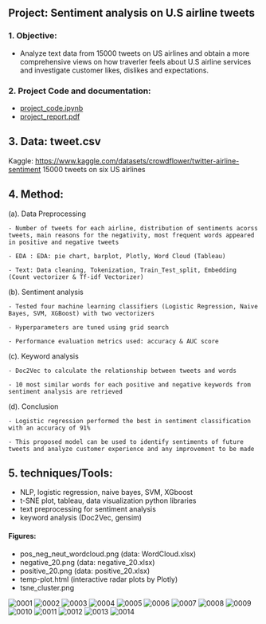 ## Project: Sentiment analysis on U.S airline tweets 

### 1. Objective: 
- Analyze text data from 15000 tweets on US airlines and obtain a more comprehensive views on how traverler feels about U.S airline services and investigate customer likes, dislikes and expectations. 
        
### 2. Project Code and documentation:  
- <a href="https://github.com/katehee/Sentiment-analysis-on-U.S-airline-tweets/blob/master/project_code.ipynb" target="_blank">project_code.ipynb</a>
- <a href="https://github.com/katehee/Sentiment-analysis-on-U.S-airline-tweets/blob/master/Final%20Project%20Report.pdf" target="_blank">project_report.pdf</a>

## 3. Data: tweet.csv
Kaggle: https://www.kaggle.com/datasets/crowdflower/twitter-airline-sentiment
15000 tweets on six US airlines 

## 4. Method: 

 (a). Data Preprocessing
 
	- Number of tweets for each airline, distribution of sentiments acorss tweets, main reasons for the negativity, most frequent words appeared in positive and negative tweets 
  
	- EDA : EDA: pie chart, barplot, Plotly, Word Cloud (Tableau) 
	
	- Text: Data cleaning, Tokenization, Train_Test_split, Embedding (Count vectorizer & Tf-idf Vectorizer) 

 (b). Sentiment analysis
 
	- Tested four machine learning classifiers (Logistic Regression, Naive Bayes, SVM, XGBoost) with two vectorizers
  
	- Hyperparameters are tuned using grid search 
	
	- Performance evaluation metrics used: accuracy & AUC score 
  
  
 (c). Keyword analysis 
 
	- Doc2Vec to calculate the relationship between tweets and words 
  
	- 10 most similar words for each positive and negative keywords from sentiment analysis are retrieved
	

   (d). Conclusion
 
	- Logistic regression performed the best in sentiment classification with an accuracy of 91%
  
	- This proposed model can be used to identify sentiments of future tweets and analyze customer experience and any improvement to be made 
	
  
## 5. techniques/Tools: 
- NLP, logistic regression, naive bayes, SVM, XGboost
- t-SNE plot, tableau, data visualization python libraries 
- text preprocessing for sentiment analysis 
- keyword analysis (Doc2Vec, gensim) 

#### Figures: 
- pos_neg_neut_wordcloud.png (data: WordCloud.xlsx)
- negative_20.png (data: negative_20.xlsx)
- positive_20.png (data: positive_20.xlsx)
- temp-plot.html (interactive radar plots by Plotly)
- tsne_cluster.png 


![0001](https://user-images.githubusercontent.com/89289320/163649479-35296ccc-cc6b-4006-882c-456381128f98.jpg)
![0002](https://user-images.githubusercontent.com/89289320/163649481-0f7cd5e0-1588-437e-8dc9-e96bf1329453.jpg)
![0003](https://user-images.githubusercontent.com/89289320/163649482-6c3e0ddb-a117-4aa2-ab79-77e49a126411.jpg)
![0004](https://user-images.githubusercontent.com/89289320/163649485-d8a4015b-9399-47ea-870e-369356a8e756.jpg)
![0005](https://user-images.githubusercontent.com/89289320/163649487-76dcd08d-fd28-41d6-8a0e-403d40f27c95.jpg)
![0006](https://user-images.githubusercontent.com/89289320/163649488-d245103e-8926-4efe-90f9-da59ea04632e.jpg)
![0007](https://user-images.githubusercontent.com/89289320/163649489-47b73fd6-3ba9-44a5-a279-8eab985c1978.jpg)
![0008](https://user-images.githubusercontent.com/89289320/163649491-511cd2e0-b40a-479d-99b5-e7bb5e743eb2.jpg)
![0009](https://user-images.githubusercontent.com/89289320/163649494-566a0fc4-7f39-4eab-98d7-e664c6a13b2a.jpg)
![0010](https://user-images.githubusercontent.com/89289320/163649495-174eca2a-12b7-4f81-a066-ac7cf16f6497.jpg)
![0011](https://user-images.githubusercontent.com/89289320/163649497-f5f01312-7520-4a6f-8bd2-0423b1102c35.jpg)
![0012](https://user-images.githubusercontent.com/89289320/163649499-67e0c142-50e9-484a-ad71-5aa1a493090f.jpg)
![0013](https://user-images.githubusercontent.com/89289320/163649500-4f81bcf7-dd8c-464c-8075-83686e89e448.jpg)
![0014](https://user-images.githubusercontent.com/89289320/163649502-9124c2bf-b1f1-4c10-8c8d-ff4168c44e7c.jpg)
